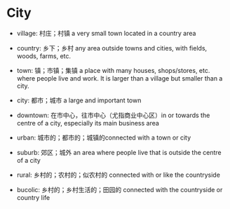 # City

- village: 村庄；村镇 a very small town located in a country area
- country: 乡下；乡村 any area outside towns and cities, with fields, woods, farms, etc.
- town: 镇；市镇；集镇 a place with many houses, shops/stores, etc. where people live and work. It is larger than a village but smaller than a city.
- city: 都市；城市 a large and important town

- downtown: 在市中心，往市中心（尤指商业中心区）in or towards the centre of a city, especially its main business area

- urban: 城市的；都市的；城镇的connected with a town or city
- suburb: 郊区；城外 an area where people live that is outside the centre of a city
- rural: 乡村的；农村的；似农村的 connected with or like the countryside
- bucolic: 乡村的；乡村生活的；田园的 connected with the countryside or country life
